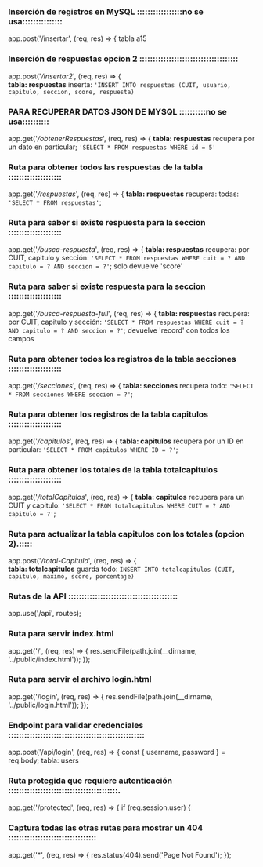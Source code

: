 ### Inserción de registros en MySQL :::::::::::::::::no se usa:::::::::::::::
app.post('/insertar', (req, res) => {
    tabla  a15 


### Inserción de respuestas  opcion 2 :::::::::::::::::::::::::::::::::::::
app.post('*/insertar2*', (req, res) => {    
    **tabla: respuestas**
    inserta: `'INSERT INTO respuestas (CUIT, usuario, capitulo, seccion, score, respuesta)`

###  PARA RECUPERAR DATOS JSON DE MYSQL ::::::::::no se usa::::::::::
app.get('*/obtenerRespuestas*', (req, res) => {
    **tabla: respuestas**
    recupera por un dato en particular; `'SELECT * FROM respuestas WHERE id = 5'`

### Ruta para obtener todos las respuestas de la tabla ::::::::::::::::::::
app.get('*/respuestas*', (req, res) => {
        **tabla: respuestas**
        recupera: todas: `'SELECT * FROM respuestas'`;

### Ruta para saber si existe respuesta para la seccion ::::::::::::::::::::
app.get('*/busca-respuesta*', (req, res) => {
        **tabla: respuestas**
        recupera: por CUIT, capitulo y sección: `'SELECT * FROM respuestas WHERE cuit = ? AND capitulo = ? AND seccion = ?'`;
        solo devuelve 'score'

### Ruta para saber si existe respuesta para la seccion ::::::::::::::::::::
app.get('*/busca-respuesta-full*', (req, res) => {
        **tabla: respuestas**
        recupera: por CUIT, capitulo y sección: `'SELECT * FROM respuestas WHERE cuit = ? AND capitulo = ? AND seccion = ?'`;
        devuelve 'record' con todos los campos

### Ruta para obtener todos los registros de la tabla secciones ::::::::::::::::::::
app.get('*/secciones*', (req, res) => {
        **tabla: secciones**
        recupera todo: `'SELECT * FROM secciones WHERE seccion = ?'`;

### Ruta para obtener los registros de la tabla capitulos ::::::::::::::::::::
app.get('*/capitulos*', (req, res) => {
        **tabla: capitulos**
        recupera por un ID en particular: `'SELECT * FROM capitulos WHERE ID = ?'`;

### Ruta para obtener los totales de la tabla totalcapitulos ::::::::::::::::::::
app.get('*/totalCapitulos*', (req, res) => {
        **tabla: capitulos**
        recupera para un CUIT y capitulo: `'SELECT * FROM totalcapitulos WHERE CUIT = ? AND capitulo = ?'`;

### Ruta para actualizar la tabla capitulos con los totales (opcion 2).:::::
app.post('*/total-Capitulo*', (req, res) => {    
        **tabla: totalcapitulos**
        guarda todo: `INSERT INTO totalcapitulos (CUIT, capitulo, maximo, score, porcentaje)`


### Rutas de la API  :::::::::::::::::::::::::::::::::::::::::
app.use('/api', routes);

### Ruta para servir index.html
app.get('/', (req, res) => {
    res.sendFile(path.join(__dirname, '../public/index.html'));
});

### Ruta para servir el archivo login.html
app.get('/login', (req, res) => {
    res.sendFile(path.join(__dirname, '../public/login.html'));
});

### Endpoint para validar credenciales :::::::::::::::::::::::::::::::::::::::::::::::::::
app.post('/api/login', (req, res) => {
    const { username, password } = req.body;
        tabla: users

### Ruta protegida que requiere autenticación :::::::::::::::::::::::::::::::::::::::::.
app.get('/protected', (req, res) => {
    if (req.session.user) {

### Captura todas las otras rutas para mostrar un 404 :::::::::::::::::::::::::::::::::
app.get('*', (req, res) => {
    res.status(404).send('Page Not Found');
});    